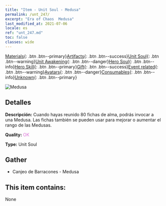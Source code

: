 ```yaml
---
title: "Item - Unit Soul - Medusa"
permalink: /unt_247/
excerpt: "Era of Chaos  Medusa"
last_modified_at: 2021-07-06
locale: es
ref: "unt_247.md"
toc: false
classes: wide
---
```

 [Materials](/ItemsES/){: .btn .btn--primary}[Artifacts](/ItemsES/Artifacts/){: .btn .btn--success}[Unit Soul](/ItemsES/UnitSoul/){: .btn .btn--warning}[Unit Awakening](/ItemsES/UnitAwakening/){: .btn .btn--danger}[Hero Soul](/ItemsES/HeroSoul/){: .btn .btn--info}[Hero Skill](/ItemsES/HeroSkill/){: .btn .btn--primary}[Gift](/ItemsES/Gift/){: .btn .btn--success}[Event related](/ItemsES/Events/){: .btn .btn--warning}[Avatars](/ItemsES/Avatars/){: .btn .btn--danger}[Consumables](/ItemsES/Consumables/){: .btn .btn--info}[Unknown](/ItemsES/Unknown/){: .btn .btn--primary}

 ![Medusa](/images/u/ti_meidusha.jpg)

## Detalles
 **Descripción:** Cuando hayas reunido 80 fichas de alma, podrás invocar a una Medusa. Las fichas también se pueden usar para mejorar o aumentar el rango de las Medusas.

 **Quality:** <span style="color: #DA70D6">OK</span>

 **Type:** Unit Soul

## Gather

*    Canjeo de Barracones - Medusa 

## This item contains:

  None

